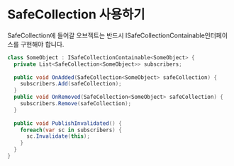 SafeCollection 사용하기
====

SafeCollection에 들어갈 오브젝트는 반드시 ISafeCollectionContainable인터페이스를 구현해야 합니다.<br>
```c#
class SomeObject : ISafeCollectionContainable<SomeObject> {
  private List<SafeCollection<SomeObject>> subscribers;
  
  public void OnAdded(SafeCollection<SomeObject> safeCollection) {
    subscribers.Add(safeCollection);
  }
  public void OnRemoved(SafeCollection<SomeObject> safeCollection) {
    subscribers.Remove(safeCollection);
  }
  
  public void PublishInvalidated() {
    foreach(var sc in subscribers) {
      sc.Invalidate(this);
    }
  }
}
```
